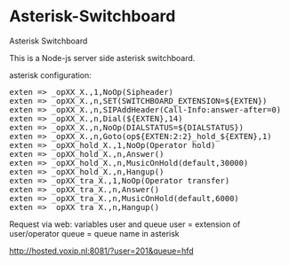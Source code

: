 # Asterisk-Switchboard
Asterisk Switchboard

This is a Node-js server side asterisk switchboard.

asterisk configuration:
<pre>
exten => _opXX_X.,1,NoOp(Sipheader)
exten => _opXX_X.,n,SET(SWITCHBOARD_EXTENSION=${EXTEN})
exten => _opXX_X.,n,SIPAddHeader(Call-Info:answer-after=0)
exten => _opXX_X.,n,Dial(${EXTEN},14)
exten => _opXX_X.,n,NoOp(DIALSTATUS=${DIALSTATUS})
exten => _opXX_X.,n,Goto(op${EXTEN:2:2}_hold_${EXTEN},1)
exten => _opXX_hold_X.,1,NoOp(Operator hold)
exten => _opXX_hold_X.,n,Answer()
exten => _opXX_hold_X.,n,MusicOnHold(default,30000)
exten => _opXX_hold_X.,n,Hangup()
exten => _opXX_tra_X.,1,NoOp(Operator transfer)
exten => _opXX_tra_X.,n,Answer()
exten => _opXX_tra_X.,n,MusicOnHold(default,6000)
exten => _opXX_tra_X.,n,Hangup()
</pre>

Request via web: variables user and queue
user = extension of user/operator
 queue = queue name in asterisk

http://hosted.voxip.nl:8081/?user=201&queue=hfd
